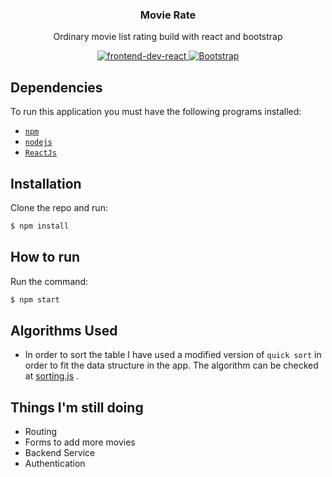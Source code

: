 <p align="center"> 
  <h3 align="center"> Movie Rate </h3> 
  <p align="center"> Ordinary movie list rating build with react and bootstrap </p> 
  <p align="center"> 
    <a href="https://reactjs.org/"> 
      <img src="https://img.shields.io/badge/frontend-react-inactive&?style=for-the-badge&logo=react" alt="frontend-dev-react">
    </a> 
    <a href="https://getbootstrap.com/"> 
      <img src="https://img.shields.io/badge/library-bootstrap-red&?style=for-the-badge&logo=bootstrap" alt="Bootstrap"> 
    </a> 
  </p>
</p> 

## Dependencies 
To run this application you must have the following programs installed: 
- [`npm`](https://www.npmjs.com/) 
- [`nodejs`](https://nodejs.org/) 
- [`ReactJs`](https://reactjs.org)
## Installation 
Clone the repo and run:   
```bash
$ npm install
```
## How to run 
Run the command: 
```bash 
$ npm start
```

## Algorithms Used 
- In order to sort the table I have used a modified version of `quick sort` in order to fit the data structure in the app. The algorithm can be checked at [sorting.js](https://github.com/Jumaruba/movie-rate/blob/main/src/utils/sorting.js) .

## Things I'm still doing 
- Routing 
- Forms to add more movies 
- Backend Service 
- Authentication 
